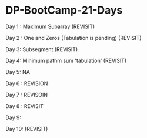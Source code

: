 # DP-BootCamp-21-Days
Day 1 : Maximum Subarray (REVISIT)

Day 2 : One and Zeros (Tabulation is pending) (REVISIT)

Day 3: Subsegment (REVISIT)

Day 4: Minimum pathm sum 'tabulation' (REVISIT)

Day 5: NA

Day 6 : REVISION

Day 7 : REVISOIN

Day 8 : REVISIT

Day 9:

Day 10: (REVISIT)
